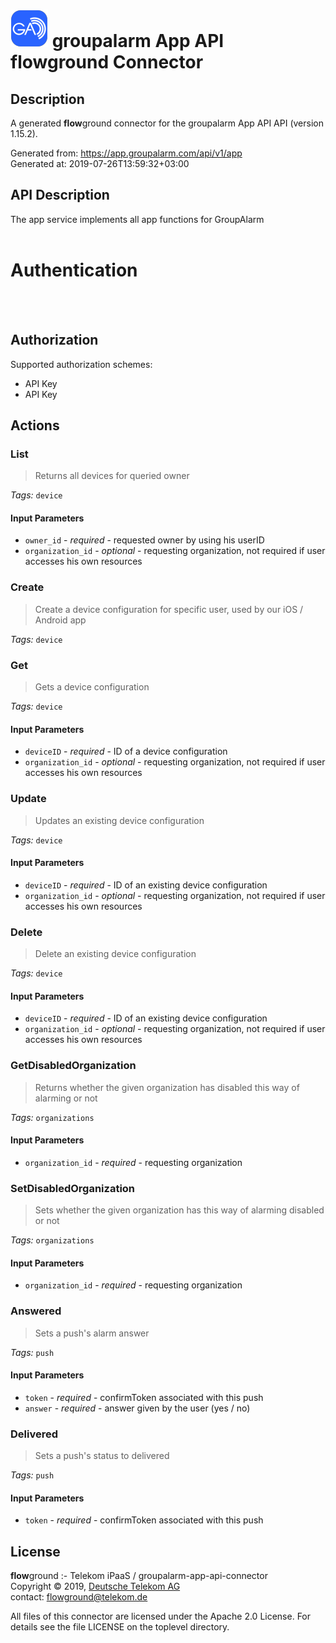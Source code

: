 # ![LOGO](logo.png) groupalarm App API **flow**ground Connector

## Description

A generated **flow**ground connector for the groupalarm App API API (version 1.15.2).

Generated from: https://app.groupalarm.com/api/v1/app<br/>
Generated at: 2019-07-26T13:59:32+03:00

## API Description

The app service implements all app functions for GroupAlarm<br/>
<br/>
# Authentication<br/>
<br/>
<!-- ReDoc-Inject: <security-definitions> --><br/>

## Authorization

Supported authorization schemes:
- API Key
- API Key

## Actions

### List
> Returns all devices for queried owner<br/>

*Tags:* `device`

#### Input Parameters
* `owner_id` - _required_ - requested owner by using his userID<br/>
* `organization_id` - _optional_ - requesting organization, not required if user accesses his own resources<br/>

### Create
> Create a device configuration for specific user, used by our iOS / Android app<br/>

*Tags:* `device`

### Get
> Gets a device configuration<br/>

*Tags:* `device`

#### Input Parameters
* `deviceID` - _required_ - ID of a device configuration<br/>
* `organization_id` - _optional_ - requesting organization, not required if user accesses his own resources<br/>

### Update
> Updates an existing device configuration<br/>

*Tags:* `device`

#### Input Parameters
* `deviceID` - _required_ - ID of an existing device configuration<br/>
* `organization_id` - _optional_ - requesting organization, not required if user accesses his own resources<br/>

### Delete
> Delete an existing device configuration<br/>

*Tags:* `device`

#### Input Parameters
* `deviceID` - _required_ - ID of an existing device configuration<br/>
* `organization_id` - _optional_ - requesting organization, not required if user accesses his own resources<br/>

### GetDisabledOrganization
> Returns whether the given organization has disabled this way of alarming or not<br/>

*Tags:* `organizations`

#### Input Parameters
* `organization_id` - _required_ - requesting organization<br/>

### SetDisabledOrganization
> Sets whether the given organization has this way of alarming disabled or not<br/>

*Tags:* `organizations`

#### Input Parameters
* `organization_id` - _required_ - requesting organization<br/>

### Answered
> Sets a push's alarm answer<br/>

*Tags:* `push`

#### Input Parameters
* `token` - _required_ - confirmToken associated with this push<br/>
* `answer` - _required_ - answer given by the user (yes / no)<br/>

### Delivered
> Sets a push's status to delivered<br/>

*Tags:* `push`

#### Input Parameters
* `token` - _required_ - confirmToken associated with this push<br/>

## License

**flow**ground :- Telekom iPaaS / groupalarm-app-api-connector<br/>
Copyright © 2019, [Deutsche Telekom AG](https://www.telekom.de)<br/>
contact: flowground@telekom.de

All files of this connector are licensed under the Apache 2.0 License. For details
see the file LICENSE on the toplevel directory.

